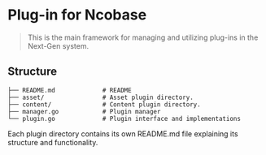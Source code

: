 # Plug-in for Ncobase

>	This is the main framework for managing and utilizing plug-ins in the Next-Gen system.

## Structure

```plantext
├── README.md             # README
├── asset/                # Asset plugin directory.
├── content/              # Content plugin directory.
├── manager.go            # Plugin manager
└── plugin.go             # Plugin interface and implementations
```

Each plugin directory contains its own README.md file explaining its structure and functionality.
